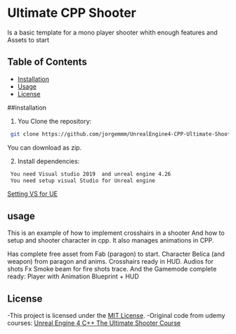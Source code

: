 # Ultimate CPP Shooter  
Is a basic template for a mono player shooter whith enough features and Assets to start 

## Table of Contents
- [Installation](#installation)
- [Usage](#usage)
- [License](#license)

##installation
1. You Clone the repository:
```bash
 git clone https://github.com/jorgemmm/UnrealEngine4-CPP-Ultimate-Shooter.git
```
You can download as zip.

2. Install dependencies:
```bash
 You need Visual studio 2019  and unreal engine 4.26
 You need setup visual Studio for Unreal engine 
 ```
[Setting VS for UE ](https://dev.epicgames.com/documentation/en-us/unreal-engine/setting-up-visual-studio-for-unreal-engine?application_version=4.27)

## usage

This is an example of how to implement crosshairs in a shooter
And how to setup and shooter character in cpp.
It also manages animations in CPP.

Has complete free asset from Fab (paragon) to start.
Character Belica (and weapon) from paragon and anims.
Crosshairs ready in HUD.
Audios for shots
Fx Smoke beam for fire shots trace.
And the Gamemode complete ready: Player with Animation Blueprint + HUD



## License
-This project is licensed under the [MIT License](https://mit-license.org/).
-Original code from udemy courses: [Unreal Engine 4 C++ The Ultimate Shooter Course](https://www.udemy.com/course/unreal-engine-the-ultimate-shooter-course/)
